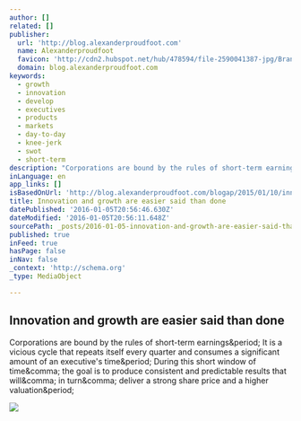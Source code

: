 ```yaml
---
author: []
related: []
publisher:
  url: 'http://blog.alexanderproudfoot.com'
  name: Alexanderproudfoot
  favicon: 'http://cdn2.hubspot.net/hub/478594/file-2590041387-jpg/Brand_standards/APIcon.jpg?t=1450790651167'
  domain: blog.alexanderproudfoot.com
keywords:
  - growth
  - innovation
  - develop
  - executives
  - products
  - markets
  - day-to-day
  - knee-jerk
  - swot
  - short-term
description: "Corporations are bound by the rules of short-term earnings. It is a vicious cycle that repeats itself every quarter and consumes a significant amount of an executive's time. During this short window of time, the goal is to produce consistent and predictable results that will, in turn, deliver a strong share price and a higher valuation."
inLanguage: en
app_links: []
isBasedOnUrl: 'http://blog.alexanderproudfoot.com/blogap/2015/01/10/innovation-growth-competencies'
title: Innovation and growth are easier said than done
datePublished: '2016-01-05T20:56:46.630Z'
dateModified: '2016-01-05T20:56:11.648Z'
sourcePath: _posts/2016-01-05-innovation-and-growth-are-easier-said-than-done.md
published: true
inFeed: true
hasPage: false
inNav: false
_context: 'http://schema.org'
_type: MediaObject

---
```

<article style=""><h1>Innovation and growth are easier said than done</h1><p>Corporations are bound by the rules of short-term earnings&amp;period; It is a vicious cycle that repeats itself every quarter and consumes a significant amount of an executive's time&amp;period; During this short window of time&amp;comma; the goal is to produce consistent and predictable results that will&amp;comma; in turn&amp;comma; deliver a strong share price and a higher valuation&amp;period;</p><img src="http://cdn2.hubspot.net/hub/478594/file-2637562952-jpg/blog-files/CMP-Innovation-Banner.jpg#keepProtocol" /></article>